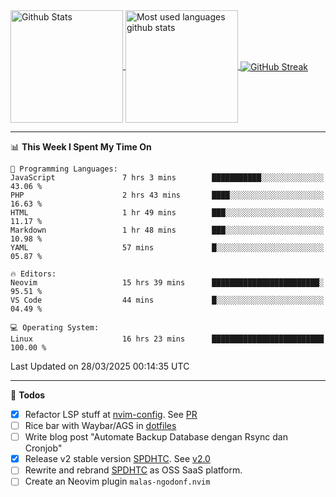 <a href="https://github.com/anuraghazra/github-readme-stats">
  <img 
        height=180
        align="center" 
        src="https://github-readme-stats.vercel.app/api?username=rizkyilhampra&rank_icon=github&show_icons=true&theme=catppuccin_mocha&hide_border=true&include_all_commits=true&count_private=true&card_width=270" 
        alt="Github Stats" 
    />
</a>
<a href="https://github.com/anuraghazra/github-readme-stats">
  <img 
        height=180
        align="center" 
        src="https://github-readme-stats.vercel.app/api/top-langs/?username=rizkyilhampra&layout=compact&theme=catppuccin_mocha&hide_border=true&langs_count=8" 
        alt="Most used languages github stats" 
    />
</a>
<a href="https://git.io/streak-stats"><img src="https://streak-stats.demolab.com?user=rizkyilhampra&theme=catppuccin-mocha&hide_border=true" align="center" alt="GitHub Streak" /></a>

---

<!--START_SECTION:waka-->
📊 **This Week I Spent My Time On** 

```text
💬 Programming Languages: 
JavaScript               7 hrs 3 mins        ███████████░░░░░░░░░░░░░░   43.06 % 
PHP                      2 hrs 43 mins       ████░░░░░░░░░░░░░░░░░░░░░   16.63 % 
HTML                     1 hr 49 mins        ███░░░░░░░░░░░░░░░░░░░░░░   11.17 % 
Markdown                 1 hr 48 mins        ███░░░░░░░░░░░░░░░░░░░░░░   10.98 % 
YAML                     57 mins             █░░░░░░░░░░░░░░░░░░░░░░░░   05.87 % 

🔥 Editors: 
Neovim                   15 hrs 39 mins      ████████████████████████░   95.51 % 
VS Code                  44 mins             █░░░░░░░░░░░░░░░░░░░░░░░░   04.49 % 

💻 Operating System: 
Linux                    16 hrs 23 mins      █████████████████████████   100.00 % 
```


 Last Updated on 28/03/2025 00:14:35 UTC
<!--END_SECTION:waka-->

---

📒 **Todos**
<br>
- [x] Refactor LSP stuff at [nvim-config](https://github.com/rizkyilhampra/nvim-config). See [PR](https://github.com/rizkyilhampra/nvim-config/pull/9)
- [ ] Rice bar with Waybar/AGS in [dotfiles](https://github.com/rizkyilhampra/dotfiles)
- [ ] Write blog post "Automate Backup Database dengan Rsync dan Cronjob"
- [x] Release v2 stable version [SPDHTC](https://github.com/rizkyilhampra/spdhtc). See [v2.0](https://github.com/rizkyilhampra/spdhtc/releases/tag/v2.0)
- [ ] Rewrite and rebrand [SPDHTC](https://github.com/rizkyilhampra/spdhtc) as OSS SaaS platform.
- [ ] Create an Neovim plugin `malas-ngodonf.nvim`
